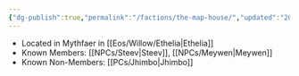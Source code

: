 ```yaml
---
{"dg-publish":true,"permalink":"/factions/the-map-house/","updated":"2024-12-23T13:34:37.689-05:00"}
---
```


- Located in Mythfaer in [[Eos/Willow/Ethelia\|Ethelia]]
- Known Members: [[NPCs/Steev\|Steev]], [[NPCs/Meywen\|Meywen]]
- Known Non-Members: [[PCs/Jhimbo\|Jhimbo]]
